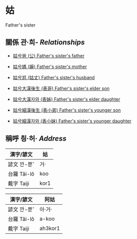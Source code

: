 # 姑
Father's sister

## 關係 관·희- _Relationships_

- [姑兮爸 (公) Father's sister's father](member8.md)

- [姑兮媽 (嫲) Father's sister's mother](member9.md)

- [姑兮尪 (姑丈) Father's sister's husband](member43.md)

- [姑兮大漢後生 (表哥) Father's sister's elder son](member39.md)

- [姑兮大漢자와 (表姊) Father's sister's elder daughter](member40.md)

- [姑兮細漢後生 (表小弟) Father's sister's younger son](member41.md)

- [姑兮細漢자와 (表小妹) Father's sister's younger daughter](member42.md)



## 稱呼 칑·허· _Address_

漢字/諺文 | 姑
--- | ---
諺文 깐-뿐ˆ | 거·
台羅 Tâi-lô | koo
戴字 Taiji | kor1


漢字/諺文 | 阿姑
--- | ---
諺文 깐-뿐ˆ | 아·거·
台羅 Tâi-lô | a-koo
戴字 Taiji | ah3kor1


